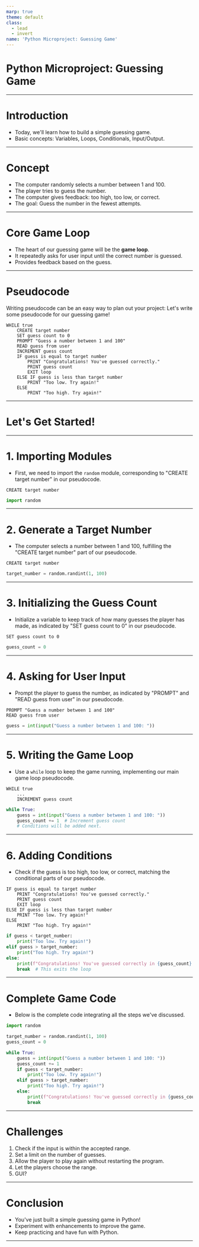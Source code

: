 ```yaml
---
marp: true
theme: default
class: 
  - lead
  - invert
name: 'Python Microproject: Guessing Game' 
---
```


# **Python Microproject: Guessing Game**

---

# **Introduction**

- Today, we'll learn how to build a simple guessing game.
- Basic concepts: Variables, Loops, Conditionals, Input/Output.

---

# **Concept**

- The computer randomly selects a number between 1 and 100.
- The player tries to guess the number.
- The computer gives feedback: too high, too low, or correct.
- The goal: Guess the number in the fewest attempts.

---

# **Core Game Loop**

- The heart of our guessing game will be the **game loop**.
- It repeatedly asks for user input until the correct number is guessed.
- Provides feedback based on the guess.

---

# **Pseudocode**

Writing pseudocode can be an easy way to plan out your project:
Let's write some pseudocode for our guessing game!
```plaintext
WHILE true
    CREATE target number
    SET guess count to 0
    PROMPT "Guess a number between 1 and 100"
    READ guess from user
    INCREMENT guess count
    IF guess is equal to target number
        PRINT "Congratulations! You've guessed correctly."
        PRINT guess count
        EXIT loop
    ELSE IF guess is less than target number
        PRINT "Too low. Try again!"
    ELSE
        PRINT "Too high. Try again!"
```
---
# **Let's Get Started!**
---
# **1. Importing Modules**

- First, we need to import the `random` module, corresponding to "CREATE target number" in our pseudocode.

```plaintext
CREATE target number
```

```python
import random
```

---

# **2. Generate a Target Number**

- The computer selects a number between 1 and 100, fulfilling the "CREATE target number" part of our pseudocode.

```plaintext
CREATE target number
```

```python
target_number = random.randint(1, 100)
```

---

# **3. Initializing the Guess Count**

- Initialize a variable to keep track of how many guesses the player has made, as indicated by "SET guess count to 0" in our pseudocode.

```plaintext
SET guess count to 0
```

```python
guess_count = 0
```

---

# **4. Asking for User Input**

- Prompt the player to guess the number, as indicated by "PROMPT" and "READ guess from user" in our pseudocode.

```plaintext
PROMPT "Guess a number between 1 and 100"
READ guess from user
```

```python
guess = int(input("Guess a number between 1 and 100: "))
```

---

# **5. Writing the Game Loop**

- Use a `while` loop to keep the game running, implementing our main game loop pseudocode.

```plaintext
WHILE true
    ...
    INCREMENT guess count
```

```python
while True:
    guess = int(input("Guess a number between 1 and 100: "))
    guess_count += 1  # Increment guess count
    # Conditions will be added next.
```

---

# **6. Adding Conditions**

- Check if the guess is too high, too low, or correct, matching the conditional parts of our pseudocode.

```plaintext
IF guess is equal to target number
    PRINT "Congratulations! You've guessed correctly."
    PRINT guess count
    EXIT loop
ELSE IF guess is less than target number
    PRINT "Too low. Try again!"
ELSE
    PRINT "Too high. Try again!"
```

```python
if guess < target_number:
    print("Too low. Try again!")
elif guess > target_number:
    print("Too high. Try again!")
else:
    print(f"Congratulations! You've guessed correctly in {guess_count} tries.")
    break  # This exits the loop
```

---

# **Complete Game Code**

- Below is the complete code integrating all the steps we've discussed.

```python
import random

target_number = random.randint(1, 100)
guess_count = 0

while True:
    guess = int(input("Guess a number between 1 and 100: "))
    guess_count += 1
    if guess < target_number:
        print("Too low. Try again!")
    elif guess > target_number:
        print("Too high. Try again!")
    else:
        print(f"Congratulations! You've guessed correctly in {guess_count} tries.")
        break
```

---

# **Challenges**

1. Check if the input is within the accepted range.
1. Set a limit on the number of guesses.
2. Allow the player to play again without restarting the program.
3. Let the players choose the range.
5. GUI?

---

# **Conclusion**

- You've just built a simple guessing game in Python!
- Experiment with enhancements to improve the game.
- Keep practicing and have fun with Python.

---
